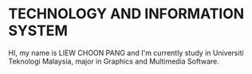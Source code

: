# TECHNOLOGY AND INFORMATION SYSTEM
HI, my name is LIEW CHOON PANG and I'm currently study in Universiti Teknologi Malaysia, major in Graphics and Multimedia Software.



